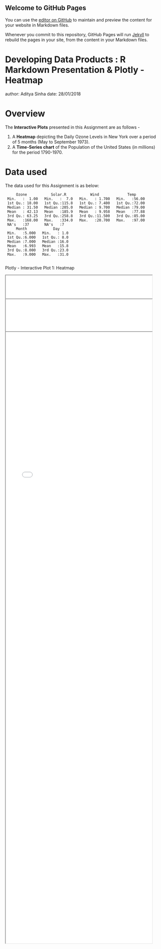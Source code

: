## Welcome to GitHub Pages

You can use the [editor on GitHub](https://github.com/adityasinhak/adityasinhak.poorly.github.io/edit/master/README.md) to maintain and preview the content for your website in Markdown files.

Whenever you commit to this repository, GitHub Pages will run [Jekyll](https://jekyllrb.com/) to rebuild the pages in your site, from the content in your Markdown files.

<style type="text/css">

.reveal pre code {
  display: block; padding: 0.3em;
  font-size: 1em;
  
</style>

Developing Data Products : R Markdown Presentation & Plotly - Heatmap
========================================================
author: Aditya Sinha
date: 28/01/2018


Overview
========================================================

The **Interactive Plots** presented in this Assignment are as follows -

1. A **Heatmap** depicting the Daily Ozone Levels in New York over a period of 5 months (May to September 1973).
2. A **Time-Series chart** of the Population of the United States (in millions) for the period 1790-1970.

Data used
========================================================

The data used for this Assignment is as below:



```
     Ozone           Solar.R           Wind             Temp      
 Min.   :  1.00   Min.   :  7.0   Min.   : 1.700   Min.   :56.00  
 1st Qu.: 18.00   1st Qu.:115.8   1st Qu.: 7.400   1st Qu.:72.00  
 Median : 31.50   Median :205.0   Median : 9.700   Median :79.00  
 Mean   : 42.13   Mean   :185.9   Mean   : 9.958   Mean   :77.88  
 3rd Qu.: 63.25   3rd Qu.:258.8   3rd Qu.:11.500   3rd Qu.:85.00  
 Max.   :168.00   Max.   :334.0   Max.   :20.700   Max.   :97.00  
 NA's   :37       NA's   :7                                       
     Month            Day      
 Min.   :5.000   Min.   : 1.0  
 1st Qu.:6.000   1st Qu.: 8.0  
 Median :7.000   Median :16.0  
 Mean   :6.993   Mean   :15.8  
 3rd Qu.:8.000   3rd Qu.:23.0  
 Max.   :9.000   Max.   :31.0  
                               
```

Plotly - Interactive Plot 1: Heatmap







<iframe src="demo.html" style="position:absolute;height:50%;width:50%"></iframe>












Plot 2 : Time-Series Chart R Code
=========================================================








<iframe src="demo1.html" style="position:absolute;height:50%;width:50%"></iframe>










Plotly - Interactive Plot 2: Time-Series Chart
=========================================================

<iframe src="demo2.html" style="position:absolute;height:50%;width:50%"></iframe>
